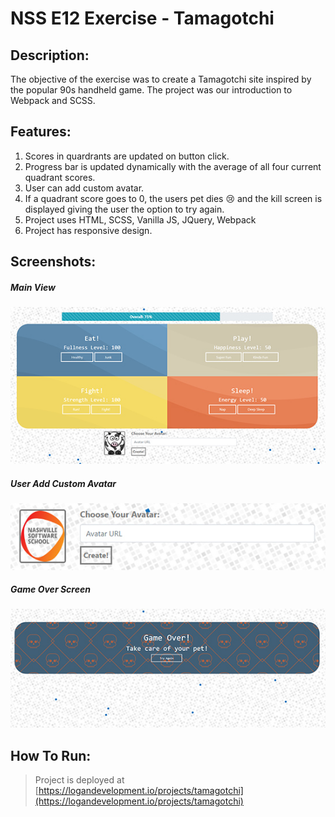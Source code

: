 # NSS E12 Exercise - Tamagotchi

## Description:
The objective of the exercise was to create a Tamagotchi site inspired by the popular 90s handheld game. The project was our introduction to Webpack and SCSS. 

## Features:
1. Scores in quardrants are updated on button click.
1. Progress bar is updated dynamically with the average of all four current quadrant scores.
1. User can add custom avatar.
1. If a quadrant score goes to 0, the users pet dies :cry: and the kill screen is displayed giving the user the option to try again. 
1. Project uses HTML, SCSS, Vanilla JS, JQuery, Webpack
1. Project has responsive design.

## Screenshots:
##### Main View
![User Input](screenshots/readme1.jpg)
##### User Add Custom Avatar
![Sort View](screenshots/readme2.jpg)
##### Game Over Screen
![Kill Screen](screenshots/readme3.jpg)

## How To Run:
> Project is deployed at [https://logandevelopment.io/projects/tamagotchi](https://logandevelopment.io/projects/tamagotchi)
